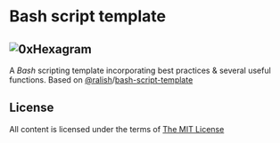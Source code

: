Bash script template
====================


![0xHexagram][hexagram]
-----------------------

A *Bash* scripting template incorporating best practices & several useful functions.
Based on [@ralish](https://github.com/ralish)/[bash-script-template](https://github.com/ralish/bash-script-template)



License
-------

All content is licensed under the terms of [The MIT License](LICENSE)


[hexagram]: https://gist.githubusercontent.com/TurboBasic/9dfd228781a46c7b7076ec56bc40d5ab/raw/03942052ba28c4dc483efcd0ebf4bfc6809ed0d0/hexagram3D.png 'hexagram'

